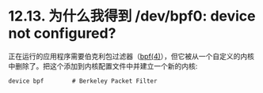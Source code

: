 # 12.13. 为什么我得到 /dev/bpf0: device not configured?

正在运行的应用程序需要伯克利包过滤器（[bpf(4)](https://www.freebsd.org/cgi/man.cgi?query=bpf&sektion=4&format=html)），但它被从一个自定义的内核中删除了。把这个添加到内核配置文件中并建立一个新的内核:

```
device bpf        # Berkeley Packet Filter
```
